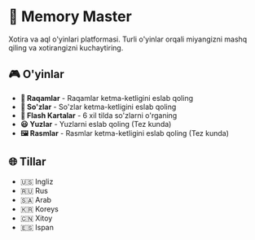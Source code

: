 # 🧠 Memory Master

Xotira va aql o'yinlari platformasi. Turli o'yinlar orqali miyangizni mashq qiling va xotirangizni kuchaytiring.

## 🎮 O'yinlar

- **🔢 Raqamlar** - Raqamlar ketma-ketligini eslab qoling
- **📝 So'zlar** - So'zlar ketma-ketligini eslab qoling  
- **🎴 Flash Kartalar** - 6 xil tilda so'zlarni o'rganing
- **😃 Yuzlar** - Yuzlarni eslab qoling (Tez kunda)
- **🖼️ Rasmlar** - Rasmlar ketma-ketligini eslab qoling (Tez kunda)

## 🌐 Tillar

- 🇺🇸 Ingliz
- 🇷🇺 Rus  
- 🇸🇦 Arab
- 🇰🇷 Koreys
- 🇨🇳 Xitoy
- 🇪🇸 Ispan

